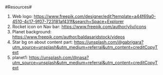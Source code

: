 #Resources#
1. Web logo: https://www.freepik.com/designer/edit?template=a44f69a0-4510-4c17-9f07-723181af431f&search=Space+Explorer
2. Rocket icon on Nav bar: https://www.freepik.com/author/yliv/icons
3. Planet background: https://www.freepik.com/author/baldasaridstock/videos
4. Star bg on about content part: https://unsplash.com/@gabrigara?utm_source=unsplash&utm_medium=referral&utm_content=creditCopyText
5. planet1: https://unsplash.com/@nasa?utm_source=unsplash&utm_medium=referral&utm_content=creditCopyText
            